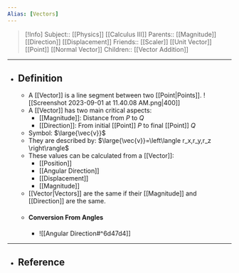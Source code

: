 ```yaml
---
Alias: [Vectors]
---
```

> [!Info]
> Subject:: [[Physics]] [[Calculus III]]
> Parents:: [[Magnitude]] [[Direction]] [[Displacement]]
> Friends:: [[Scaler]] [[Unit Vector]] [[Point]] [[Normal Vector]]
> Children:: [[Vector Addition]]
---
- ## Definition
	- A [[Vector]] is a line segment  between two [[Point|Points]]. 
	  ![[Screenshot 2023-09-01 at 11.40.08 AM.png|400]]
	- A [[Vector]] has two main critical aspects: 
		- [[Magnitude]]: Distance from $P$ to $Q$
		- [[Direction]]: From initial [[Point]] $P$ to final [[Point]] $Q$
	- Symbol: $\large{\vec{v}}$
	- They are described by: $\large{\vec{v}}=\left\langle r_x,r_y,r_z \right\rangle$
	- These values can be calculated from a [[Vector]]:
		- [[Position]]
		- [[Angular Direction]]
		- [[Displacement]]
		- [[Magnitude]]
	- [[Vector|Vectors]] are the same if their [[Magnitude]] and [[Direction]] are the same.
	- #### Conversion From Angles
		- ![[Angular Direction#^6d47d4]]
---
- ## Reference